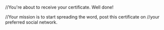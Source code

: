 //You're about to receive your certificate. Well done! 

//Your mission is to start spreading the word, post this certificate on 
//your preferred social network.
